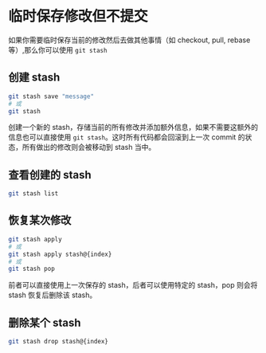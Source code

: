 # 临时保存修改但不提交

如果你需要临时保存当前的修改然后去做其他事情（如 checkout, pull, rebase 等）,那么你可以使用 `git stash`

## 创建 stash

```bash
git stash save "message"
# 或 
git stash
```

创建一个新的 stash，存储当前的所有修改并添加额外信息，如果不需要这额外的信息也可以直接使用 `git stash`。这时所有代码都会回滚到上一次 commit 的状态，所有做出的修改则会被移动到 stash 当中。

## 查看创建的 stash

```bash
git stash list
```

## 恢复某次修改

```bash
git stash apply
# 或
git stash apply stash@{index}
# 或
git stash pop
```

前者可以直接使用上一次保存的 stash，后者可以使用特定的 stash，pop 则会将 stash 恢复后删除该 stash。

## 删除某个 stash

```bash
git stash drop stash@{index}
```